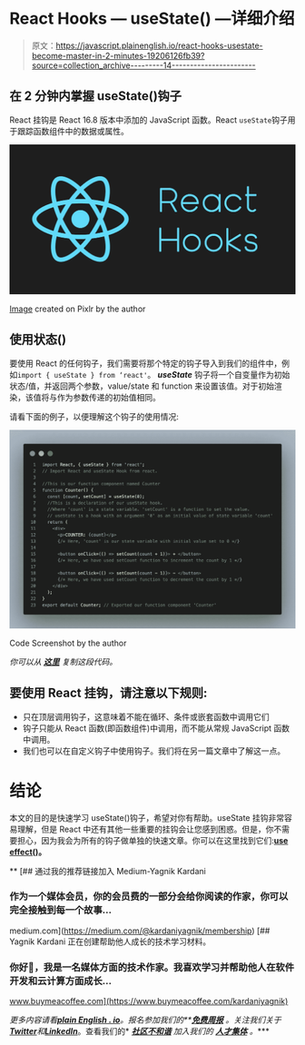 # React Hooks — useState() —详细介绍

> 原文：<https://javascript.plainenglish.io/react-hooks-usestate-become-master-in-2-minutes-19206126fb39?source=collection_archive---------14----------------------->

## 在 2 分钟内掌握 useState()钩子

React 挂钩是 React 16.8 版本中添加的 JavaScript 函数。React `useState`钩子用于跟踪函数组件中的数据或属性。

![](img/f82564d31fad20e718cb808468928bb8.png)

[Image](https://pixlr.com/x/#editor) created on Pixlr by the author

## 使用状态()

要使用 React 的任何钩子，我们需要将那个特定的钩子导入到我们的组件中，例如`import { useState } from ‘react'`。 ***useState*** 钩子将一个自变量作为初始状态/值，并返回两个参数，value/state 和 function 来设置该值。对于初始渲染，该值将与作为参数传递的初始值相同。

请看下面的例子，以便理解这个钩子的使用情况:

![](img/f135f9ef936e9eea987e3b2177690bea.png)

Code Screenshot by the author

*你可以从* [***这里***](https://github.com/yagnikkardani/Medium/blob/main/usestate.js) *复制这段代码。*

## 要使用 React 挂钩，请注意以下规则:

*   只在顶层调用钩子，这意味着不能在循环、条件或嵌套函数中调用它们
*   钩子只能从 React 函数(即函数组件)中调用，而不能从常规 JavaScript 函数中调用。
*   我们也可以在自定义钩子中使用钩子。我们将在另一篇文章中了解这一点。

# 结论

本文的目的是快速学习 useState()钩子，希望对你有帮助。useState 挂钩非常容易理解，但是 React 中还有其他一些重要的挂钩会让您感到困惑。但是，你不需要担心，因为我会为所有的钩子做单独的快速文章。你可以在这里找到它们:**[**use effect()**](https://medium.com/@kardaniyagnik/react-hooks-useeffect-and-its-different-use-cases-master-in-2-minutes-a71f4af212bb)。**

**[](https://medium.com/@kardaniyagnik/membership) [## 通过我的推荐链接加入 Medium-Yagnik Kardani

### 作为一个媒体会员，你的会员费的一部分会给你阅读的作家，你可以完全接触到每一个故事…

medium.com](https://medium.com/@kardaniyagnik/membership) [](https://www.buymeacoffee.com/kardaniyagnik) [## Yagnik Kardani 正在创建帮助他人成长的技术学习材料。

### 你好👋，我是一名媒体方面的技术作家。我喜欢学习并帮助他人在软件开发和云计算方面成长…

www.buymeacoffee.com](https://www.buymeacoffee.com/kardaniyagnik) 

*更多内容请看*[***plain English . io***](https://plainenglish.io/)*。报名参加我们的**[***免费周报***](http://newsletter.plainenglish.io/) *。关注我们关于*[***Twitter***](https://twitter.com/inPlainEngHQ)*和*[***LinkedIn***](https://www.linkedin.com/company/inplainenglish/)*。查看我们的* [***社区不和谐***](https://discord.gg/GtDtUAvyhW) *加入我们的* [***人才集体***](https://inplainenglish.pallet.com/talent/welcome) *。****